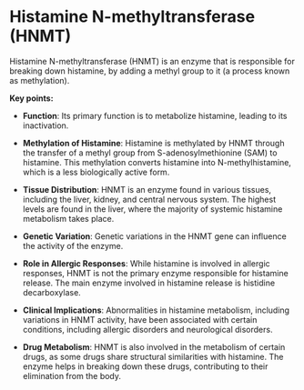 # Histamine N-methyltransferase (HNMT)

Histamine N-methyltransferase (HNMT) is an enzyme that is responsible for breaking down histamine, by adding a methyl group to it (a process known as methylation).

**Key points:**

* **Function**: Its primary function is to metabolize histamine, leading to its inactivation.

* **Methylation of Histamine**: Histamine is methylated by HNMT through the transfer of a methyl group from S-adenosylmethionine (SAM) to histamine. This methylation converts histamine into N-methylhistamine, which is a less biologically active form.

* **Tissue Distribution**:  HNMT is an enzyme found in various tissues, including the liver, kidney, and central nervous system. The highest levels are found in the liver, where the majority of systemic histamine metabolism takes place.

* **Genetic Variation**: Genetic variations in the HNMT gene can influence the activity of the enzyme.

* **Role in Allergic Responses**: While histamine is involved in allergic responses, HNMT is not the primary enzyme responsible for histamine release. The main enzyme involved in histamine release is histidine decarboxylase.

* **Clinical Implications**: Abnormalities in histamine metabolism, including variations in HNMT activity, have been associated with certain conditions, including allergic disorders and neurological disorders.

* **Drug Metabolism**: HNMT is also involved in the metabolism of certain drugs, as some drugs share structural similarities with histamine. The enzyme helps in breaking down these drugs, contributing to their elimination from the body.
